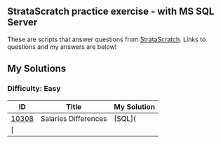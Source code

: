 ## StrataScratch practice exercise - with MS SQL Server
These are scripts that answer questions from [StrataScratch](https://www.stratascratch.com/). Links to questions and my answers are below!

## My Solutions

### Difficulty: Easy

| ID | Title | My Solution |
| --- | --- | --- |
| [10308](https://platform.stratascratch.com/coding/10308-salaries-differences?code_type=5) | Salaries Differences | [SQL](
| [
